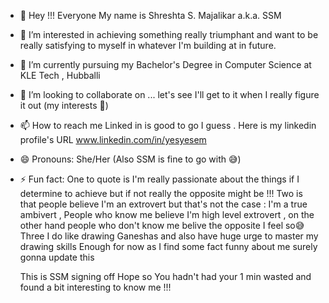 - 👋 Hey !!! Everyone My name is Shreshta S. Majalikar a.k.a. SSM
- 👀 I’m interested in achieving something really triumphant and want to be really satisfying to myself in whatever I'm building at in future.
- 🌱 I’m currently pursuing my Bachelor's Degree in Computer Science at KLE Tech , Hubballi
- 💞️ I’m looking to collaborate on ... let's see I'll get to it when I really figure it out (my interests 🤔)
- 📫 How to reach me Linked in is good to go I guess . Here is my linkedin profile's URL www.linkedin.com/in/yesyesem 
- 😄 Pronouns: She/Her (Also SSM is fine to go with 😅)
- ⚡ Fun fact:
  One to quote is I'm really passionate about the things if I determine to achieve but if not really the opposite might be !!!
  Two is that people believe I'm an extrovert but that's not the case : I'm a true ambivert , People who know me believe I'm high level extrovert , on the other hand people who don't know me belive the opposite I 
  feel so😅
  Three I do like drawing Ganeshas and also have huge urge to master my drawing skills
  Enough for now as I find some fact funny about me surely gonna update this 

    This is SSM signing off
    Hope so You hadn't had your 1 min wasted and found a bit interesting to know me !!!


<!---
Shreshta001/Shreshta001 is a ✨ special ✨ repository because its `README.md` (this file) appears on your GitHub profile.
You can click the Preview link to take a look at your changes.
--->
